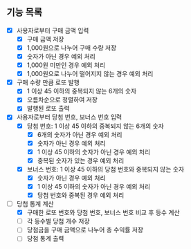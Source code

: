 ## 기능 목록

- [x] 사용자로부터 구매 금액 입력
  - [x] 구매 금액 저장
  - [x] 1,000원으로 나누어 구매 수량 저장
  - [x] 숫자가 아닌 경우 예외 처리
  - [x] 1,000원 미만인 경우 예외 처리
  - [x] 1,000원으로 나누어 떨어지지 않는 경우 예외 처리
- [x] 구매 수량 만큼 로또 발행
  - [x] 1 이상 45 이하의 중복되지 않는 6개의 숫자
  - [x] 오름차순으로 정렬하여 저장
  - [x] 발행된 로또 출력
- [x] 사용자로부터 당첨 번호, 보너스 번호 입력
  - [x] 당첨 번호: 1 이상 45 이하의 중복되지 않는 6개의 숫자
    - [x] 6개의 숫자가 아닌 경우 예외 처리
    - [x] 숫자가 아닌 경우 예외 처리
    - [x] 1 이상 45 이하의 숫자가 아닌 경우 예외 처리
    - [x] 중복된 숫자가 있는 경우 예외 처리
  - [x] 보너스 번호: 1 이상 45 이하의 당첨 번호와 중복되지 않는 숫자
    - [x] 숫자가 아닌 경우 예외 처리
    - [x] 1 이상 45 이하의 숫자가 아닌 경우 예외 처리
    - [x] 당첨 번호와 중복된 경우 예외 처리
- [ ] 당첨 통계 계산
  - [x] 구매한 로또 번호와 당첨 번호, 보너스 번호 비교 후 등수 계산
  - [ ] 각 등수별 당첨 개수 저장
  - [ ] 당첨금을 구매 금액으로 나누어 총 수익률 저장
  - [ ] 당첨 통계 출력
